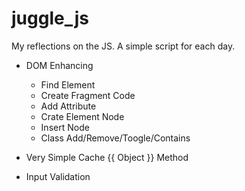 # juggle_js
My reflections on the JS. A simple script for each day.

- DOM Enhancing
	
	- Find Element
	- Create Fragment Code
	- Add Attribute
	- Crate Element Node
	- Insert Node
	- Class Add/Remove/Toogle/Contains

- Very Simple Cache {{ Object }} Method
- Input Validation